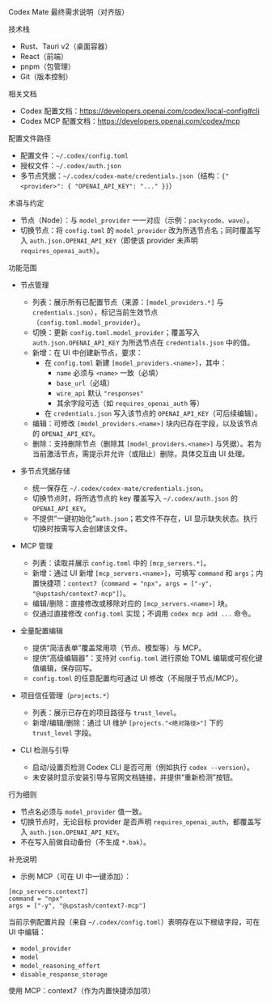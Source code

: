 Codex Mate 最终需求说明（对齐版）

技术栈
- Rust、Tauri v2（桌面容器）
- React（前端）
- pnpm（包管理）
- Git（版本控制）

相关文档
- Codex 配置文档：https://developers.openai.com/codex/local-config#cli
- Codex MCP 配置文档：https://developers.openai.com/codex/mcp

配置文件路径
- 配置文件：`~/.codex/config.toml`
- 授权文件：`~/.codex/auth.json`
- 多节点凭据：`~/.codex/codex-mate/credentials.json`（结构：`{"<provider>": { "OPENAI_API_KEY": "..." }}`）

术语与约定
- 节点（Node）：与 `model_provider` 一一对应（示例：`packycode`、`wave`）。
- 切换节点：将 `config.toml` 的 `model_provider` 改为所选节点名；同时覆盖写入 `auth.json.OPENAI_API_KEY`（即使该 provider 未声明 `requires_openai_auth`）。

功能范围
- 节点管理
  - 列表：展示所有已配置节点（来源：`[model_providers.*]` 与 `credentials.json`），标记当前生效节点（`config.toml.model_provider`）。
  - 切换：更新 `config.toml.model_provider`；覆盖写入 `auth.json.OPENAI_API_KEY` 为所选节点在 `credentials.json` 中的值。
  - 新增：在 UI 中创建新节点，要求：
    - 在 `config.toml` 新建 `[model_providers.<name>]`，其中：
      - `name` 必须与 `<name>` 一致（必填）
      - `base_url`（必填）
      - `wire_api` 默认 `"responses"`
      - 其余字段可选（如 `requires_openai_auth` 等）
    - 在 `credentials.json` 写入该节点的 `OPENAI_API_KEY`（可后续编辑）。
  - 编辑：可修改 `[model_providers.<name>]` 块内已存在字段，以及该节点的 `OPENAI_API_KEY`。
  - 删除：支持删除节点（删除其 `[model_providers.<name>]` 与凭据）。若为当前激活节点，需提示并允许（或阻止）删除，具体交互由 UI 处理。

- 多节点凭据存储
  - 统一保存在 `~/.codex/codex-mate/credentials.json`。
  - 切换节点时，将所选节点的 key 覆盖写入 `~/.codex/auth.json` 的 `OPENAI_API_KEY`。
  - 不提供“一键初始化”`auth.json`；若文件不存在，UI 显示缺失状态。执行切换时按需写入会创建该文件。

- MCP 管理
  - 列表：读取并展示 `config.toml` 中的 `[mcp_servers.*]`。
  - 新增：通过 UI 新增 `[mcp_servers.<name>]`，可填写 `command` 和 `args`；内置快捷项：`context7`（`command = "npx"`，`args = ["-y", "@upstash/context7-mcp"]`）。
  - 编辑/删除：直接修改或移除对应的 `[mcp_servers.<name>]` 块。
  - 仅通过直接修改 `config.toml` 实现；不调用 `codex mcp add ...` 命令。

- 全量配置编辑
  - 提供“简洁表单”覆盖常用项（节点、模型等）与 MCP。
  - 提供“高级编辑器”：支持对 `config.toml` 进行原始 TOML 编辑或可视化键值编辑，保存回写。
  - `config.toml` 的任意配置均可通过 UI 修改（不局限于节点/MCP）。

- 项目信任管理（`projects.*`）
  - 列表：展示已存在的项目路径与 `trust_level`。
  - 新增/编辑/删除：通过 UI 维护 `[projects."<绝对路径>"]` 下的 `trust_level` 字段。

- CLI 检测与引导
  - 启动/设置页检测 Codex CLI 是否可用（例如执行 `codex --version`）。
  - 未安装时显示安装引导与官网文档链接，并提供“重新检测”按钮。

行为细则
- 节点名必须与 `model_provider` 值一致。
- 切换节点时，无论目标 provider 是否声明 `requires_openai_auth`，都覆盖写入 `auth.json.OPENAI_API_KEY`。
- 不在写入前做自动备份（不生成 `*.bak`）。

补充说明
- 示例 MCP（可在 UI 中一键添加）：

```
[mcp_servers.context7]
command = "npx"
args = ["-y", "@upstash/context7-mcp"]
```

当前示例配置片段（来自 `~/.codex/config.toml`）表明存在以下根级字段，可在 UI 中编辑：
- `model_provider`
- `model`
- `model_reasoning_effort`
- `disable_response_storage`

使用 MCP：context7（作为内置快捷添加项）
